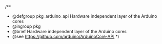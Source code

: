 /**
 * @defgroup pkg_arduino_api Hardware independent layer of the Arduino cores
 * @ingroup  pkg
 * @brief    Hardware independent layer of the Arduino cores
 * @see      https://github.com/arduino/ArduinoCore-API
 */
